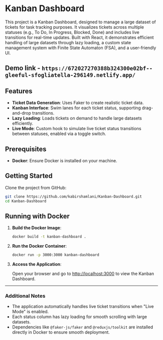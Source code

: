
# Kanban Dashboard

This project is a Kanban Dashboard, designed to manage a large dataset of tickets for task tracking purposes. It visualizes tickets across multiple statuses (e.g., To Do, In Progress, Blocked, Done) and includes live transitions for real-time updates. Built with React, it demonstrates efficient handling of large datasets through lazy loading, a custom state management system with Finite State Automaton (FSA), and a user-friendly UI.

## Demo link - `https://672027270388b324300e02bf--gleeful-sfogliatella-296149.netlify.app/`

## Features

- **Ticket Data Generation**: Uses Faker to create realistic ticket data.
- **Kanban Interface**: Swim lanes for each ticket status, supporting drag-and-drop transitions.
- **Lazy Loading**: Loads tickets on demand to handle large datasets efficiently.
- **Live Mode**: Custom hook to simulate live ticket status transitions between statuses, enabled via a toggle switch.

## Prerequisites

- **Docker**: Ensure Docker is installed on your machine.

## Getting Started

Clone the project from GitHub:

```bash
git clone https://github.com/kabirshamlani/Kanban-Dashboard.git
cd Kanban-Dashboard
```

## Running with Docker

1. **Build the Docker Image**:

   ```bash
   docker build -t kanban-dashboard .
   ```

2. **Run the Docker Container**:

   ```bash
   docker run -p 3000:3000 kanban-dashboard
   ```

3. **Access the Application**:

   Open your browser and go to [http://localhost:3000](http://localhost:3000) to view the Kanban Dashboard.

---

### Additional Notes

- The application automatically handles live ticket transitions when "Live Mode" is enabled.
- Each status column has lazy loading for smooth scrolling with large datasets.
- Dependencies like `@faker-js/faker` and `@reduxjs/toolkit` are installed directly in Docker to ensure smooth deployment.

